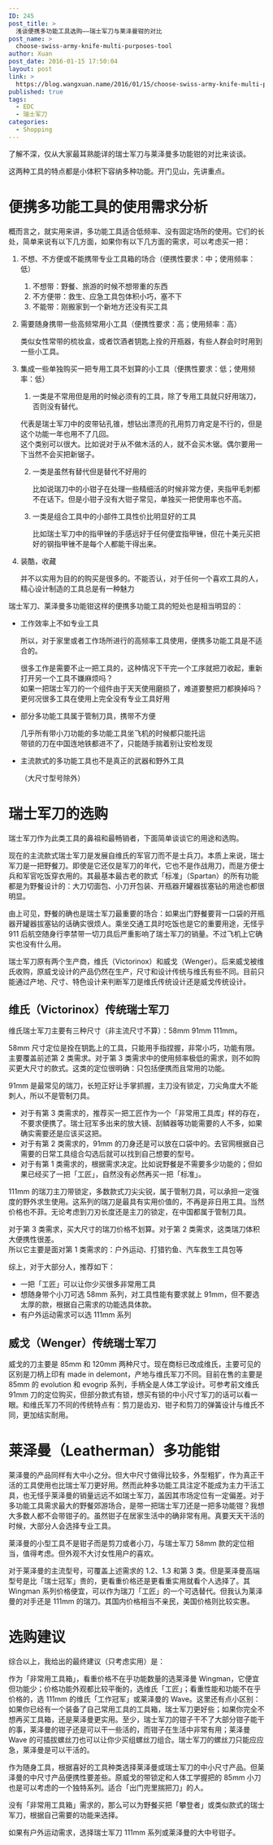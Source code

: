 ```yaml
---
ID: 245
post_title: >
  浅谈便携多功能工具选购——瑞士军刀与莱泽曼钳的对比
post_name: >
  choose-swiss-army-knife-multi-purposes-tool
author: Xuan
post_date: 2016-01-15 17:50:04
layout: post
link: >
  https://blog.wangxuan.name/2016/01/15/choose-swiss-army-knife-multi-purposes-tool/
published: true
tags:
  - EDC
  - 瑞士军刀
categories:
  - Shopping
---
```

了解不深，仅从大家最耳熟能详的瑞士军刀与莱泽曼多功能钳的对比来谈谈。

这两种工具的特点都是小体积下容纳多种功能。开门见山，先讲重点。

# 便携多功能工具的使用需求分析

概而言之，就实用来讲，多功能工具适合低频率、没有固定场所的使用。它们的长处，简单来说有以下几方面，如果你有以下几方面的需求，可以考虑买一把：

1.  不想、不方便或不能携带专业工具箱的场合（便携性要求：中；使用频率：低）

    1.  不想带：野餐、旅游的时候不想带重的东西
    2.  不方便带：救生、应急工具包体积小巧，塞不下
    3.  不能带：刚搬家到一个新地方还没有买工具

1.  需要随身携带一些高频常用小工具（便携性要求：高；使用频率：高）

    类似女性常带的梳妆盒，或者饮酒者钥匙上拴的开瓶器，有些人群会时时用到一些小工具。

1.  集成一些单独购买一把专用工具不划算的小工具（便携性要求：低；使用频率：低）

    1.  一类是不常用但是用的时候必须有的工具，除了专用工具就只好用瑞刀，否则没有替代。  

	代表是瑞士军刀中的皮带钻孔锥，想钻出漂亮的孔用剪刀肯定是不行的，但是这个功能一年也用不了几回。  
	这个类别可以很大。比如说对于从不做木活的人，就不会买木锯。偶尔要用一下当然不会买把新锯子。

    2.  一类是虽然有替代但是替代不好用的  

        比如说瑞刀中的小钳子在处理一些精细活的时候非常方便，夹指甲毛刺都不在话下。但是小钳子没有大钳子常见，单独买一把使用率也不高。
    
    3.  一类是组合工具中的小部件工具性价比明显好的工具  

        比如瑞士军刀中的指甲锉的手感远好于任何便宜指甲锉，但花十美元买把好的钢指甲锉不是每个人都能干得出来。

1.  装酷，收藏

    并不以实用为目的的购买是很多的。不能否认，对于任何一个喜欢工具的人，精心设计制造的工具总是有一种魅力

瑞士军刀、莱泽曼多功能钳这样的便携多功能工具的短处也是相当明显的：

- 工作效率上不如专业工具

  所以，对于家里或者工作场所进行的高频率工具使用，便携多功能工具是不适合的。

  很多工作是需要不止一把工具的，这种情况下干完一个工序就把刀收起，重新打开另一个工具不嫌麻烦吗？  
  如果一把瑞士军刀的一个组件由于天天使用磨损了，难道要整把刀都换掉吗？  
  更何况很多工具在使用上完全没有专业工具好用

- 部分多功能工具属于管制刀具，携带不方便

  几乎所有带小刀功能的多功能工具坐飞机的时候都只能托运  
  带锁的刀在中国连地铁都进不了，只能随手揣着别让安检发现

- 主流款式的多功能工具也不是真正的武器和野外工具

  （大尺寸型号除外）

# 瑞士军刀的选购

瑞士军刀作为此类工具的鼻祖和最畅销者，下面简单谈谈它的用途和选购。

现在的主流款式瑞士军刀是发展自维氏的军官刀而不是士兵刀。本质上来说，瑞士军刀是一把野餐刀。即使是它还仅是军刀的年代，它也不是作战用刀，而是方便士兵和军官吃饭穿衣用的。其最基本最古老的款式「标准」（Spartan）的所有功能都是为野餐设计的：大刀切面包、小刀开包装、开瓶器开罐器拔塞钻的用途也都很明显。

由上可见，野餐的确也是瑞士军刀最重要的场合：如果出门野餐要背一口袋的开瓶器开罐器拔塞钻的话确实很烦人。乘坐交通工具时吃饭也是它的重要用途，无怪乎 911 后航空随身行李禁带一切刀具后严重影响了瑞士军刀的销量。不过飞机上它确实也没有什么用。

瑞士军刀原有两个生产商，维氏（Victorinox）和威戈（Wenger）。后来威戈被维氏收购，原威戈设计的产品仍然在生产，尺寸和设计传统与维氏有些不同。目前只能通过产地、尺寸、特色设计来判断军刀是维氏传统设计还是威戈传统设计。

## 维氏（Victorinox）传统瑞士军刀

维氏瑞士军刀主要有三种尺寸（非主流尺寸不算）：58mm 91mm 111mm。

58mm 尺寸定位是拴在钥匙上的工具，只能用手指捏握，非常小巧，功能有限。主要覆盖前述第 2 类需求。对于第 3 类需求中的使用频率极低的需求，则不如购买更大尺寸的款式。这类的定位很明确：只包括便携而且常用的功能。

91mm 是最常见的瑞刀，长短正好让手掌抓握，主刀没有锁定，刀尖角度大不能刺人，所以不是管制刀具。

- 对于有第 3 类需求的，推荐买一把工匠作为一个「非常用工具库」样的存在，不要求便携了。瑞士冠军多出来的放大镜、刮鳞器等功能需要的人不多，如果确实需要还是应该买这把。
- 对于有第 2 类需求的，91mm 的刀身还是可以放在口袋中的。去官网根据自己需要的日常工具组合勾选后就可以找到自己想要的型号。
- 对于有第 1 类需求的，根据需求决定。比如说野餐是不需要多少功能的；但如果已经买了一把「工匠」，自然没有必然再买一把「标准」。

111mm 的瑞刀主刀带锁定，多数款式刀尖尖锐，属于管制刀具，可以承担一定强度的野外求生使用。这系列的瑞刀是最具有实用价值的，不再是非日用工具。当然价格也不菲。无论考虑到刀刃长度还是主刀的锁定，在中国都属于管制刀具。

对于第 3 类需求，买大尺寸的瑞刀价格不划算。对于第 2 类需求，这类瑞刀体积大便携性很差。  
所以它主要是面对第 1 类需求的：户外运动、打猎钓鱼、汽车救生工具包等

综上，对于大部分人，推荐如下：

- 一把「工匠」可以让你少买很多非常用工具
- 想随身带个小刀可选 58mm 系列，对工具性能有要求就上 91mm，但不要选太厚的款，根据自己需求的功能选具体款。
- 有户外运动需求可以选 111mm 系列

## 威戈（Wenger）传统瑞士军刀

威戈的刀主要是 85mm 和 120mm 两种尺寸。现在商标已改成维氏，主要可见的区别是刀柄上印有 made in delemont，产地与维氏军刀不同。目前在售的主要是 85mm 的 evolution 和 evogrip 系列，手柄全是人体工学设计。可参考前文维氏 91mm 刀的定位购买，但部分款式有锁，想买有锁的中小尺寸军刀的话可以看一眼。和维氏军刀不同的传统特点有：剪刀是齿刃、钳子和剪刀的弹簧设计与维氏不同，更加结实耐用。

# 莱泽曼（Leatherman）多功能钳

莱泽曼的产品同样有大中小之分。但大中尺寸做得比较多，外型粗犷，作为真正干活的工具使用也比瑞士军刀更好用。然而此种多功能工具注定不能成为主力干活工具，也无怪乎莱泽曼的销量远远不如瑞士军刀，盖因其市场定位有一定偏差。对于多功能工具需求最大的野餐郊游场合，是带一把瑞士军刀还是一把多功能钳？我想大多数人都不会带钳子的。虽然钳子在居家生活中的确非常有用。真要天天干活的时候，大部分人会选择专业工具。

莱泽曼的小型工具不是钳子而是剪刀或者小刀，与瑞士军刀 58mm 款的定位相当，值得考虑。但外观不大讨女性用户的喜欢。

对于莱泽曼的主流型号，可覆盖上述需求的 1.2、1.3 和第 3 类。但是莱泽曼高端型号是比「瑞士冠军」贵的，更看重价格还是更看重实用就看个人选择了。其 Wingman 系列价格便宜，可以作为瑞刀「工匠」的一个可选替代。但我认为莱泽曼的对手还是 111mm 的瑞刀。其国内价格相当不亲民，美国价格则比较实惠。

# 选购建议

综合以上，我给出的最终建议（只考虑实用）是：

作为「非常用工具箱」，看重价格不在乎功能数量的选莱泽曼 Wingman，它便宜但功能少；价格功能外观都比较平衡的，选维氏「工匠」；看重性能和功能不在乎价格的，选 111mm 的维氏「工作冠军」或莱泽曼的 Wave。这里还有点小区别：如果你已经有一个装备了自己常用工具的工具箱，瑞士军刀更好些；如果你完全不想再买工具箱，还是莱泽曼更实用。至少，瑞士军刀的钳子干不了大部分钳子能干的事，莱泽曼的钳子还是可以干一些活的，而钳子在生活中非常有用；莱泽曼 Wave 的可插拔螺丝刀也可以让你少买组螺丝刀组合。瑞士军刀的螺丝刀只能应应急，莱泽曼是可以干活的。

作为随身工具，根据喜好的工具种类选择莱泽曼或瑞士军刀的中小尺寸产品。但莱泽曼的中尺寸产品便携性要差些。原威戈的带锁定和人体工学握把的 85mm 小刀也是可以考虑的一个独特系列。适合「出门兜里揣把刀」的人。

没有「非常用工具箱」需求的，那么可以为野餐买把「攀登者」或类似款式的瑞士军刀，根据自己需要的功能来选择。

如果有户外运动需求，选择瑞士军刀 111mm 系列或莱泽曼的大中号钳子。
